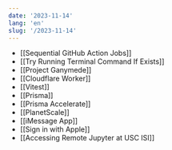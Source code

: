```yaml
---
date: '2023-11-14'
lang: 'en'
slug: '/2023-11-14'
---
```


- [[Sequential GitHub Action Jobs]]
- [[Try Running Terminal Command If Exists]]
- [[Project Ganymede]]
- [[Cloudflare Worker]]
- [[Vitest]]
- [[Prisma]]
- [[Prisma Accelerate]]
- [[PlanetScale]]
- [[iMessage App]]
- [[Sign in with Apple]]
- [[Accessing Remote Jupyter at USC ISI]]
